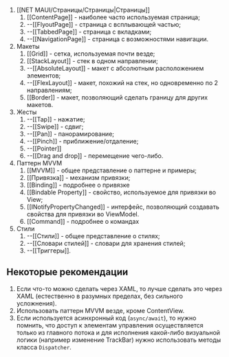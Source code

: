 1. [[NET MAUI/Страницы/Страницы|Страницы]]
	1. [[ContentPage]] - наиболее часто используемая страница;
	2. --[[FlyoutPage]] - страница с всплывающей частью;
	3. --[[TabbedPage]] - страница с вкладками;
	4. --[[NavigationPage]] - страница с возможностями навигации.
2. Макеты
	1. [[Grid]] - сетка, используемая почти везде;
	2. [[StackLayout]] - стек в одном направлении;
	3. --[[AbsoluteLayout]] - макет с абсолютным расположением элементов;
	4. --[[FlexLayout]] - макет, похожий на стек, но одновременно по 2 направлениям;
	5. [[Border]] - макет, позволяющий сделать границу для других макетов.
3. Жесты
	1. --[[Tap]] - нажатие;
	2. --[[Swipe]] - сдвиг;
	3. --[[Pan]] - панорамирование;
	4. --[[Pinch]] - приближение/отдаление;
	5. --[[Pointer]]
	6. --[[Drag and drop]] - перемещение чего-либо.
4. Паттерн MVVM
	1. [[MVVM]] - общее представление о паттерне и примеры;
	2. [[Привязка]] - механизм привязки;
	3. [[Binding]] - подробнее о привязке
	4. [[Bindable Property]] - свойство, используемое для привязки во View;
	5. [[INotifyPropertyChanged]] - интерфейс, позволяющий создавать свойства для привязки во ViewModel.
	6. [[Command]] - подробнее о командах
5.  Стили
	1. --[[Стили]] - общее представление о стилях;
	2. --[[Словари стилей]] - словари для хранения стилей;
	3. --[[Триггеры]].

## Некоторые рекомендации

1. Если что-то можно сделать через XAML, то лучше сделать это через XAML (естественно в разумных пределах, без сильного усложнения).
2. Использовать паттерн MVVM везде, кроме ContentView.
3. Если используется асинхронный код (`async/await`), то нужно помнить, что доступ к элементам управления осуществляется только из главного потока и для исполнения какой-либо визуальной логики (например изменение TrackBar) нужно использовать методы класса `Dispatcher`.